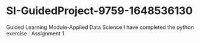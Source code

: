 # SI-GuidedProject-9759-1648536130
Guided Learning Module-Applied Data Science
I have completed the python exercise : Assignment 1
